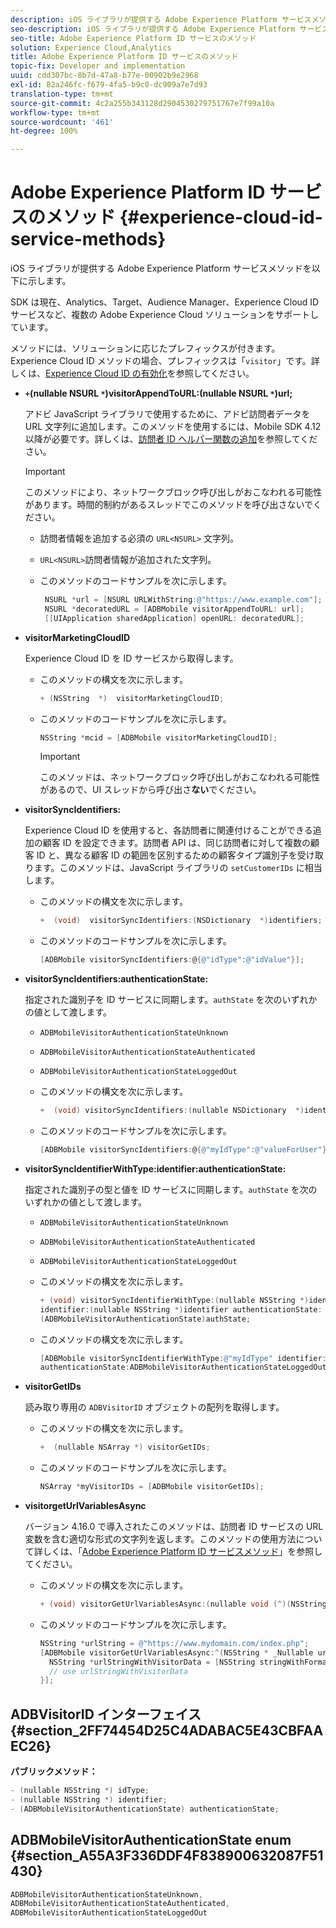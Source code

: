 ```yaml
---
description: iOS ライブラリが提供する Adobe Experience Platform サービスメソッドを以下に示します。
seo-description: iOS ライブラリが提供する Adobe Experience Platform サービスメソッドを以下に示します。
seo-title: Adobe Experience Platform ID サービスのメソッド
solution: Experience Cloud,Analytics
title: Adobe Experience Platform ID サービスのメソッド
topic-fix: Developer and implementation
uuid: cdd307bc-8b7d-47a8-b77e-00902b9e2968
exl-id: 82a246fc-f679-4fa5-b9c0-dc909a7e7d93
translation-type: tm+mt
source-git-commit: 4c2a255b343128d2904530279751767e7f99a10a
workflow-type: tm+mt
source-wordcount: '461'
ht-degree: 100%

---
```


# Adobe Experience Platform ID サービスのメソッド {#experience-cloud-id-service-methods}

iOS ライブラリが提供する Adobe Experience Platform サービスメソッドを以下に示します。

SDK は現在、Analytics、Target、Audience Manager、Experience Cloud ID サービスなど、複数の Adobe Experience Cloud ソリューションをサポートしています。

メソッドには、ソリューションに応じたプレフィックスが付きます。Experience Cloud ID メソッドの場合、プレフィックスは「`visitor`」です。詳しくは、[Experience Cloud ID の有効化](/help/ios/marketing-cloud/mcvid.md)を参照してください。

* **`+`(nullable NSURL `*`)visitorAppendToURL:(nullable NSURL `*`)url;**

   アドビ JavaScript ライブラリで使用するために、アドビ訪問者データを URL 文字列に追加します。このメソッドを使用するには、Mobile SDK 4.12 以降が必要です。詳しくは、[訪問者 ID ヘルパー関数の追加](https://docs.adobe.com/content/help/ja-JP/id-service/using/id-service-api/methods/appendvisitorid.html)を参照してください。

   >[!IMPORTANT]
   >
   >このメソッドにより、ネットワークブロック呼び出しがおこなわれる可能性があります。時間的制約があるスレッドでこのメソッドを呼び出さないでください。

   * 訪問者情報を追加する必須の `URL<NSURL>` 文字列。
   * `URL<NSURL>`訪問者情報が追加された文字列。

   * このメソッドのコードサンプルを次に示します。

      ```objective-c
       NSURL *url = [NSURL URLWithString:@"https://www.example.com"];  
       NSURL *decoratedURL = [ADBMobile visitorAppendToURL: url];  
       [[UIApplication sharedApplication] openURL: decoratedURL];  
      ```

* **visitorMarketingCloudID**

   Experience Cloud ID を ID サービスから取得します。

   * このメソッドの構文を次に示します。

      ```objective-c
      + (NSString  *)  visitorMarketingCloudID;
      ```

   * このメソッドのコードサンプルを次に示します。

      ```objective-c
      NSString *mcid = [ADBMobile visitorMarketingCloudID]; 
      ```

      >[!IMPORTANT]
      >
      >このメソッドは、ネットワークブロック呼び出しがおこなわれる可能性があるので、UI スレッドから呼び出さ&#x200B;**ない**&#x200B;でください。

* **visitorSyncIdentifiers:**

   Experience Cloud ID を使用すると、各訪問者に関連付けることができる追加の顧客 ID を設定できます。訪問者 API は、同じ訪問者に対して複数の顧客 ID と、異なる顧客 ID の範囲を区別するための顧客タイプ識別子を受け取ります。このメソッドは、JavaScript ライブラリの `setCustomerIDs` に相当します。

   * このメソッドの構文を次に示します。

      ```objective-c
      +  (void)  visitorSyncIdentifiers:(NSDictionary  *)identifiers;
      ```

   * このメソッドのコードサンプルを次に示します。

      ```objective-c
      [ADBMobile visitorSyncIdentifiers:@{@"idType":@"idValue"}];
      ```

* **visitorSyncIdentifiers:authenticationState:**

   指定された識別子を ID サービスに同期します。`authState` を次のいずれかの値として渡します。

   * `ADBMobileVisitorAuthenticationStateUnknown`
   * `ADBMobileVisitorAuthenticationStateAuthenticated`
   * `ADBMobileVisitorAuthenticationStateLoggedOut`

   * このメソッドの構文を次に示します。

      ```objective-c
      +  (void) visitorSyncIdentifiers:(nullable NSDictionary  *)identifiers  authenticationState:(ADBMobileVisitorAuthenticationState)authState; 
      ```

   * このメソッドのコードサンプルを次に示します。

      ```objective-c
      [ADBMobile visitorSyncIdentifiers:@{@"myIdType":@"valueForUser"}  authenticationState:ADBMobileVisitorAuthenticationStateAuthenticated]; 
      ```

* **visitorSyncIdentifierWithType:identifier:authenticationState:**

   指定された識別子の型と値を ID サービスに同期します。`authState` を次のいずれかの値として渡します。

   * `ADBMobileVisitorAuthenticationStateUnknown`
   * `ADBMobileVisitorAuthenticationStateAuthenticated`
   * `ADBMobileVisitorAuthenticationStateLoggedOut`

   * このメソッドの構文を次に示します。

      ```objective-c
      + (void) visitorSyncIdentifierWithType:(nullable NSString *)identifierType  
      identifier:(nullable NSString *)identifier authenticationState:
      (ADBMobileVisitorAuthenticationState)authState; 
      ```

   * このメソッドの構文を次に示します。

      ```objective-c
      [ADBMobile visitorSyncIdentifierWithType:@"myIdType" identifier:@"valueForUser"  
      authenticationState:ADBMobileVisitorAuthenticationStateLoggedOut]; 
      ```

* **visitorGetIDs**

   読み取り専用の `ADBVisitorID` オブジェクトの配列を取得します。

   * このメソッドの構文を次に示します。

      ```objective-c
      +  (nullable NSArray *) visitorGetIDs;
      ```

   * このメソッドのコードサンプルを次に示します。

      ```objective-c
      NSArray *myVisitorIDs = [ADBMobile visitorGetIDs];
      ```

* **visitorgetUrlVariablesAsync**

   バージョン 4.16.0 で導入されたこのメソッドは、訪問者 ID サービスの URL 変数を含む適切な形式の文字列を返します。このメソッドの使用方法について詳しくは、「[Adobe Experience Platform ID サービスメソッド](/help/ios/reference/hybrid-app.md)」を参照してください。

   * このメソッドの構文を次に示します。

      ```objectivec
      + (void) visitorGetUrlVariablesAsync:(nullable void (^)(NSString* __nullable urlVariables))callback;
      ```

   * このメソッドのコードサンプルを次に示します。

      ```objectivec
      NSString *urlString = @"https://www.mydomain.com/index.php"; 
      [ADBMobile visitorGetUrlVariablesAsync:^(NSString * _Nullable urlVariables) { 
        NSString *urlStringWithVisitorData = [NSString stringWithFormat:@"%@?%@", urlString, urlVariables]; 
        // use urlStringWithVisitorData 
      }];
      ```

## ADBVisitorID インターフェイス {#section_2FF74454D25C4ADABAC5E43CBFAAEC26}

**パブリックメソッド：**

```objective-c
- (nullable NSString *) idType; 
- (nullable NSString *) identifier; 
- (ADBMobileVisitorAuthenticationState) authenticationState; 
```

## ADBMobileVisitorAuthenticationState enum   {#section_A55A3F336DDF4F838900632087F51430}

```objective-c
ADBMobileVisitorAuthenticationStateUnknown, 
ADBMobileVisitorAuthenticationStateAuthenticated, 
ADBMobileVisitorAuthenticationStateLoggedOut
```
